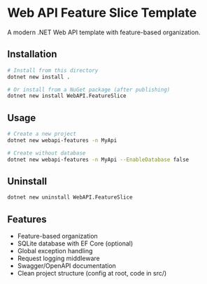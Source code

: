 # Web API Feature Slice Template

A modern .NET Web API template with feature-based organization.

## Installation

```bash
# Install from this directory
dotnet new install .

# Or install from a NuGet package (after publishing)
dotnet new install WebAPI.FeatureSlice
```

## Usage

```bash
# Create a new project
dotnet new webapi-features -n MyApi

# Create without database
dotnet new webapi-features -n MyApi --EnableDatabase false
```

## Uninstall

```bash
dotnet new uninstall WebAPI.FeatureSlice
```

## Features

- Feature-based organization
- SQLite database with EF Core (optional)
- Global exception handling
- Request logging middleware
- Swagger/OpenAPI documentation
- Clean project structure (config at root, code in src/)

